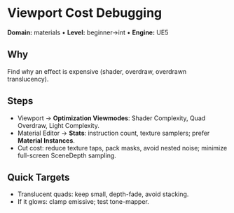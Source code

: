 # Viewport Cost Debugging
**Domain:** materials • **Level:** beginner→int • **Engine:** UE5
## Why
Find why an effect is expensive (shader, overdraw, overdrawn translucency).
## Steps
- Viewport → **Optimization Viewmodes**: Shader Complexity, Quad Overdraw, Light Complexity.
- Material Editor → **Stats**: instruction count, texture samplers; prefer **Material Instances**.
- Cut cost: reduce texture taps, pack masks, avoid nested noise; minimize full-screen SceneDepth sampling.
## Quick Targets
- Translucent quads: keep small, depth-fade, avoid stacking.
- If it glows: clamp emissive; test tone-mapper.
